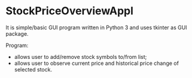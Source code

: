 # StockPriceOverviewAppl

It is simple/basic GUI program written in Python 3 and uses tkinter as GUI package.

Program:
- allows user to add/remove stock symbols to/from list;
- allows user to observe current price and historical price change of selected stock.
